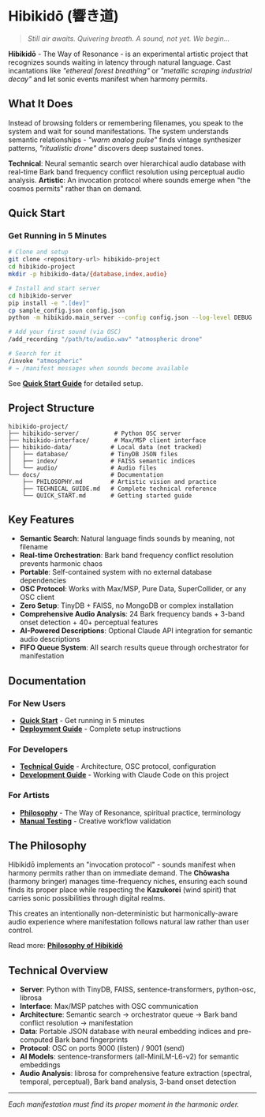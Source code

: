 # Hibikidō (響き道)

> _Still air awaits. Quivering breath. A sound, not yet. We begin..._

**Hibikidō** - The Way of Resonance - is an experimental artistic project that recognizes sounds waiting in latency through natural language. Cast incantations like _"ethereal forest breathing"_ or _"metallic scraping industrial decay"_ and let sonic events manifest when harmony permits.

## What It Does

Instead of browsing folders or remembering filenames, you speak to the system and wait for sound manifestations. The system understands semantic relationships - _"warm analog pulse"_ finds vintage synthesizer patterns, _"ritualistic drone"_ discovers deep sustained tones.

**Technical**: Neural semantic search over hierarchical audio database with real-time Bark band frequency conflict resolution using perceptual audio analysis.
**Artistic**: An invocation protocol where sounds emerge when "the cosmos permits" rather than on demand.

## Quick Start

### Get Running in 5 Minutes
```bash
# Clone and setup
git clone <repository-url> hibikido-project
cd hibikido-project
mkdir -p hibikido-data/{database,index,audio}

# Install and start server
cd hibikido-server
pip install -e ".[dev]"
cp sample_config.json config.json
python -m hibikido.main_server --config config.json --log-level DEBUG

# Add your first sound (via OSC)
/add_recording "/path/to/audio.wav" "atmospheric drone"

# Search for it
/invoke "atmospheric"
# → /manifest messages when sounds become available
```

See **[Quick Start Guide](docs/QUICK_START.md)** for detailed setup.

## Project Structure

```
hibikido-project/
├── hibikido-server/          # Python OSC server
├── hibikido-interface/       # Max/MSP client interface  
├── hibikido-data/           # Local data (not tracked)
│   ├── database/            # TinyDB JSON files
│   ├── index/               # FAISS semantic indices
│   └── audio/               # Audio files
└── docs/                    # Documentation
    ├── PHILOSOPHY.md        # Artistic vision and practice
    ├── TECHNICAL_GUIDE.md   # Complete technical reference
    └── QUICK_START.md       # Getting started guide
```

## Key Features

- **Semantic Search**: Natural language finds sounds by meaning, not filename
- **Real-time Orchestration**: Bark band frequency conflict resolution prevents harmonic chaos
- **Portable**: Self-contained system with no external database dependencies
- **OSC Protocol**: Works with Max/MSP, Pure Data, SuperCollider, or any OSC client
- **Zero Setup**: TinyDB + FAISS, no MongoDB or complex installation
- **Comprehensive Audio Analysis**: 24 Bark frequency bands + 3-band onset detection + 40+ perceptual features
- **AI-Powered Descriptions**: Optional Claude API integration for semantic audio descriptions
- **FIFO Queue System**: All search results queue through orchestrator for manifestation

## Documentation

### For New Users
- **[Quick Start](docs/QUICK_START.md)** - Get running in 5 minutes
- **[Deployment Guide](DEPLOYMENT_GUIDE.md)** - Complete setup instructions

### For Developers  
- **[Technical Guide](docs/TECHNICAL_GUIDE.md)** - Architecture, OSC protocol, configuration
- **[Development Guide](CLAUDE.md)** - Working with Claude Code on this project

### For Artists
- **[Philosophy](docs/PHILOSOPHY.md)** - The Way of Resonance, spiritual practice, terminology
- **[Manual Testing](hibikido-server/tests/manual_testing.md)** - Creative workflow validation

## The Philosophy

Hibikidō implements an "invocation protocol" - sounds manifest when harmony permits rather than on immediate demand. The **Chōwasha** (harmony bringer) manages time-frequency niches, ensuring each sound finds its proper place while respecting the **Kazukorei** (wind spirit) that carries sonic possibilities through digital realms.

This creates an intentionally non-deterministic but harmonically-aware audio experience where manifestation follows natural law rather than user control.

Read more: **[Philosophy of Hibikidō](docs/PHILOSOPHY.md)**

## Technical Overview

- **Server**: Python with TinyDB, FAISS, sentence-transformers, python-osc, librosa
- **Interface**: Max/MSP patches with OSC communication
- **Architecture**: Semantic search → orchestrator queue → Bark band conflict resolution → manifestation
- **Data**: Portable JSON database with neural embedding indices and pre-computed Bark band fingerprints
- **Protocol**: OSC on ports 9000 (listen) / 9001 (send)
- **AI Models**: sentence-transformers (all-MiniLM-L6-v2) for semantic embeddings
- **Audio Analysis**: librosa for comprehensive feature extraction (spectral, temporal, perceptual), Bark band analysis, 3-band onset detection

---

_Each manifestation must find its proper moment in the harmonic order._